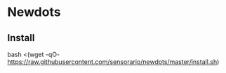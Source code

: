 # Newdots

## Install

bash <(wget -qO- https://raw.githubusercontent.com/sensorario/newdots/master/install.sh)
